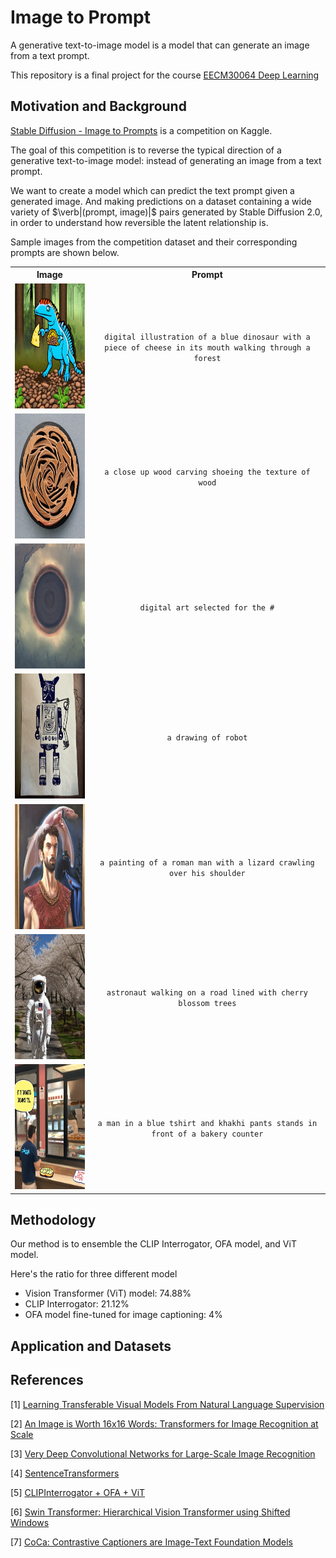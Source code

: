 # Image to Prompt


A generative text-to-image model is a model that can generate an image from a text prompt.

This repository is a final project for the course [EECM30064 Deep Learning](https://timetable.nycu.edu.tw/?r=main/crsoutline&Acy=111&Sem=2&CrsNo=535361&lang=zh-tw)

## Motivation and Background

[Stable Diffusion - Image to Prompts](https://www.kaggle.com/competitions/stable-diffusion-image-to-prompts/overview) is a competition on Kaggle.

The goal of this competition is to reverse the typical direction of a generative text-to-image model: instead of generating an image from a text prompt.

We want to  create a model which can predict the text prompt given a generated image. And making predictions on a dataset containing a wide variety of $\verb|(prompt, image)|$ pairs generated by Stable Diffusion 2.0, in order to understand how reversible the latent relationship is.

Sample images from the competition dataset and their corresponding prompts are shown below.

<table>
    <tr>
        <th><center>Image</center></th>
        <th><center>Prompt</center></th>
    </tr>
    <tr>
        <td><center><img src="./images/92e911621.png" width="200" height="200"></center></td>
        <td><center><code>digital illustration of a blue dinosaur with a piece of cheese in its mouth walking through a forest</code></center></td>
    </tr>
    <tr>
        <td><center><img src="./images/227ef0887.png" width="200" height="200"></center></td>
        <td><center><code>a close up wood carving shoeing the texture of wood</code></center></td>
    </tr>
    <tr>
        <td><center><img src="./images/20057f34d.png" width="200" height="200"></center></td>
        <td><center><code>digital art selected for the #</code></center></td>
    </tr>
    <tr>
        <td><center><img src="./images/a4e1c55a9.png" width="200" height="200"></center></td>
        <td><center><code>a drawing of robot</code></center></td>
    </tr>
    <tr>
        <td><center><img src="./images/c98f79f71.png" width="200" height="200"></center></td>
        <td><center><code>a painting of a roman man with a lizard crawling over his shoulder</code></center></td>
    </tr>
    <tr>
        <td><center><img src="./images/d8edf2e40.png" width="200" height="200"></center></td>
        <td><center><code>astronaut walking on a road lined with cherry blossom trees</code></center></td>
    </tr>
    <tr>
        <td><center><img src="./images/f27825b2c.png" width="200" height="200"></center></td>
        <td><center><code>a man in a blue tshirt and khakhi pants stands in front of a bakery counter</code></center></td>
    </tr>
</table>

## Methodology

Our method is to ensemble the CLIP Interrogator, OFA model, and ViT model.

Here's the ratio for three different model
- Vision Transformer (ViT) model:  74.88%
- CLIP Interrogator: 21.12%
- OFA model fine-tuned for image captioning: 4%

## Application and Datasets



## References

[1] [Learning Transferable Visual Models From Natural Language Supervision](https://arxiv.org/pdf/2103.00020.pdf)

[2] [An Image is Worth 16x16 Words: Transformers for Image Recognition at Scale](https://arxiv.org/pdf/2010.11929.pdf)

[3] [Very Deep Convolutional Networks for Large-Scale Image Recognition](https://arxiv.org/pdf/1409.1556.pdf)

[4] [SentenceTransformers](https://www.sbert.net/)

[5] [CLIPInterrogator + OFA + ViT](https://www.kaggle.com/code/motono0223/clipinterrogator-ofa-vit)

[6] [Swin Transformer: Hierarchical Vision Transformer using Shifted Windows](https://arxiv.org/pdf/2103.14030.pdf)

[7] [CoCa: Contrastive Captioners are Image-Text Foundation Models](https://arxiv.org/pdf/2205.01917.pdf)
